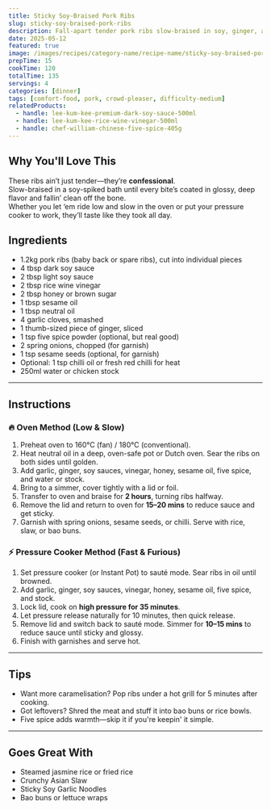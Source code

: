 ```yaml
---
title: Sticky Soy-Braised Pork Ribs
slug: sticky-soy-braised-pork-ribs
description: Fall-apart tender pork ribs slow-braised in soy, ginger, and garlic until they’re sticky, savoury, and irresistible—whether you cook 'em low and slow or fast and furious.
date: 2025-05-12
featured: true
image: /images/recipes/category-name/recipe-name/sticky-soy-braised-pork-ribs.webp
prepTime: 15
cookTime: 120
totalTime: 135
servings: 4
categories: [dinner]
tags: [comfort-food, pork, crowd-pleaser, difficulty-medium]
relatedProducts:
  - handle: lee-kum-kee-premium-dark-soy-sauce-500ml
  - handle: lee-kum-kee-rice-wine-vinegar-500ml
  - handle: chef-william-chinese-five-spice-405g
---
```


## Why You'll Love This

These ribs ain’t just tender—they’re **confessional**.  
Slow-braised in a soy-spiked bath until every bite’s coated in glossy, deep flavor and fallin’ clean off the bone.  
Whether you let ‘em ride low and slow in the oven or put your pressure cooker to work, they’ll taste like they took all day.

## Ingredients

- 1.2kg pork ribs (baby back or spare ribs), cut into individual pieces  
- 4 tbsp dark soy sauce  
- 2 tbsp light soy sauce  
- 2 tbsp rice wine vinegar  
- 2 tbsp honey or brown sugar  
- 1 tbsp sesame oil  
- 1 tbsp neutral oil  
- 4 garlic cloves, smashed  
- 1 thumb-sized piece of ginger, sliced  
- 1 tsp five spice powder (optional, but real good)  
- 2 spring onions, chopped (for garnish)  
- 1 tsp sesame seeds (optional, for garnish)  
- Optional: 1 tsp chilli oil or fresh red chilli for heat  
- 250ml water or chicken stock  

---

## Instructions

### 🔥 Oven Method (Low & Slow)

1. Preheat oven to 160°C (fan) / 180°C (conventional).
2. Heat neutral oil in a deep, oven-safe pot or Dutch oven. Sear the ribs on both sides until golden.
3. Add garlic, ginger, soy sauces, vinegar, honey, sesame oil, five spice, and water or stock.
4. Bring to a simmer, cover tightly with a lid or foil.
5. Transfer to oven and braise for **2 hours**, turning ribs halfway.
6. Remove the lid and return to oven for **15–20 mins** to reduce sauce and get sticky.
7. Garnish with spring onions, sesame seeds, or chilli. Serve with rice, slaw, or bao buns.

### ⚡ Pressure Cooker Method (Fast & Furious)

1. Set pressure cooker (or Instant Pot) to sauté mode. Sear ribs in oil until browned.
2. Add garlic, ginger, soy sauces, vinegar, honey, sesame oil, five spice, and stock.
3. Lock lid, cook on **high pressure for 35 minutes**.
4. Let pressure release naturally for 10 minutes, then quick release.
5. Remove lid and switch back to sauté mode. Simmer for **10–15 mins** to reduce sauce until sticky and glossy.
6. Finish with garnishes and serve hot.

---

## Tips

- Want more caramelisation? Pop ribs under a hot grill for 5 minutes after cooking.
- Got leftovers? Shred the meat and stuff it into bao buns or rice bowls.
- Five spice adds warmth—skip it if you're keepin' it simple.

---

## Goes Great With

- Steamed jasmine rice or fried rice  
- Crunchy Asian Slaw  
- Sticky Soy Garlic Noodles  
- Bao buns or lettuce wraps  